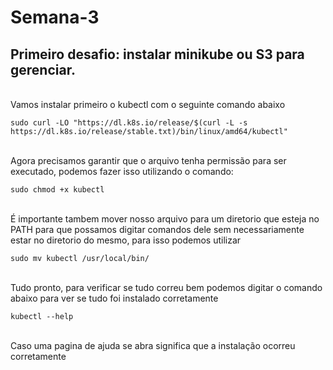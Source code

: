 # Semana-3
## Primeiro desafio: instalar minikube ou S3 para gerenciar.
<br> Vamos instalar primeiro o kubectl com o seguinte comando abaixo
    
    sudo curl -LO "https://dl.k8s.io/release/$(curl -L -s   https://dl.k8s.io/release/stable.txt)/bin/linux/amd64/kubectl"

<br> Agora precisamos garantir que o arquivo tenha permissão para ser executado, podemos fazer isso utilizando o comando:

    sudo chmod +x kubectl
<br> É importante tambem mover nosso arquivo para um diretorio que esteja no PATH para que possamos digitar comandos dele sem necessariamente estar no diretorio do mesmo, para isso podemos utilizar 

    sudo mv kubectl /usr/local/bin/
<br> Tudo pronto, para verificar se tudo correu bem podemos digitar o comando abaixo para ver se tudo foi instalado corretamente

    kubectl --help
<br> Caso uma pagina de ajuda se abra significa que a instalação ocorreu corretamente
